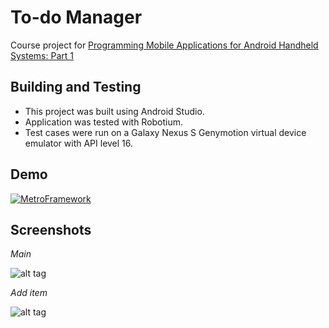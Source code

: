# To-do Manager

Course project for [Programming Mobile Applications for Android Handheld Systems: Part 1](https://class.coursera.org/androidpart1-003)
 
## Building and Testing  

* This project was built using Android Studio. 
* Application was tested with Robotium. 
* Test cases were run on a Galaxy Nexus S Genymotion virtual device emulator with API level 16.  

## Demo

[![MetroFramework](https://docs.google.com/file/d/0B8nQrefoHMpqUG5JOE0xVTREX3M/edit?pli=1)](https://docs.google.com/file/d/0B8nQrefoHMpqUG5JOE0xVTREX3M/edit?pli=1)


## Screenshots

*Main*

![alt tag](https://drive.google.com/open?id=0B8nQrefoHMpqOTB5X2t3ajBaaFk&authuser=0)

*Add item*

![alt tag](https://drive.google.com/open?id=0B8nQrefoHMpqNFJmUEt0Z0w5alE&authuser=0)
  
